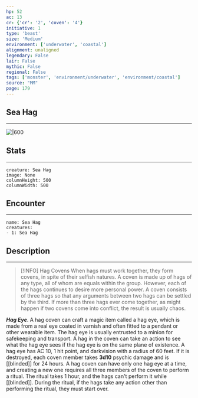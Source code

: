 ```yaml
---
hp: 52
ac: 13
cr: {'cr': '2', 'coven': '4'}
initiative: 1
type: 'beast'    
size: 'Medium'
environment: ['underwater', 'coastal']
alignment: unaligned
legendary: False
lair: False
mythic: False
regional: False
tags: ['monster', 'environment/underwater', 'environment/coastal']
source: "MM"
page: 179
---
```


## Sea Hag
---

![|600](D:/Program%20Files/5e.tools/img/bestiary/MM/Sea%20Hag.jpg)

## Stats
---

```statblock
creature: Sea Hag
image: None
columnHeight: 500
columnWidth: 500
```

## Encounter
---

```encounter-table
name: Sea Hag
creatures:
- 1: Sea Hag
```

## Description
---


> [!INFO] Hag Covens
>When hags must work together, they form covens, in spite of their selfish natures. A coven is made up of hags of any type, all of whom are equals within the group. However, each of the hags continues to desire more personal power.
>A coven consists of three hags so that any arguments between two hags can be settled by the third. If more than three hags ever come together, as might happen if two covens come into conflict, the result is usually chaos.

**_Hag Eye_**. A hag coven can craft a magic item called a hag eye, which is made from a real eye coated in varnish and often fitted to a pendant or other wearable item. The hag eye is usually entrusted to a minion for safekeeping and transport. A hag in the coven can take an action to see what the hag eye sees if the hag eye is on the same plane of existence. A hag eye has AC 10, 1 hit point, and darkvision with a radius of 60 feet. If it is destroyed, each coven member takes **3d10** psychic damage and is [[blinded]] for 24 hours.
A hag coven can have only one hag eye at a time, and creating a new one requires all three members of the coven to perform a ritual. The ritual takes 1 hour, and the hags can't perform it while [[blinded]]. During the ritual, if the hags take any action other than performing the ritual, they must start over.




